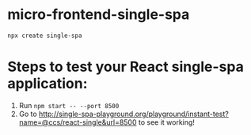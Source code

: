 # micro-frontend-single-spa

```
npx create single-spa
```

# Steps to test your React single-spa application:
1. Run `npm start -- --port 8500`
2. Go to http://single-spa-playground.org/playground/instant-test?name=@ccs/react-single&url=8500 to see it working!
